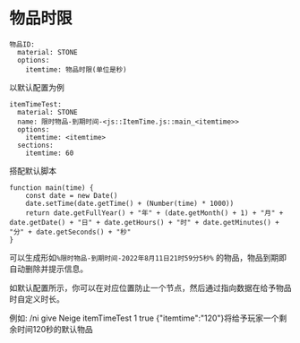# 物品时限

```
物品ID:
  material: STONE
  options:
    itemtime: 物品时限(单位是秒)
```

以默认配置为例

```
itemTimeTest:
  material: STONE
  name: 限时物品-到期时间-<js::ItemTime.js::main_<itemtime>>
  options:
    itemtime: <itemtime>
  sections:
    itemtime: 60
```

搭配默认脚本

```
function main(time) {
    const date = new Date()
    date.setTime(date.getTime() + (Number(time) * 1000))
    return date.getFullYear() + "年" + (date.getMonth() + 1) + "月" + date.getDate() + "日" + date.getHours() + "时" + date.getMinutes() + "分" + date.getSeconds() + "秒"
}
```

可以生成形如`%限时物品-到期时间-2022年8月11日21时59分5秒%` 的物品，物品到期即自动删除并提示信息。

如默认配置所示，你可以在对应位置防止一个节点，然后通过指向数据在给予物品时自定义时长。

例如: /ni give Neige itemTimeTest 1 true {"itemtime":"120"}将给予玩家一个剩余时间120秒的默认物品
